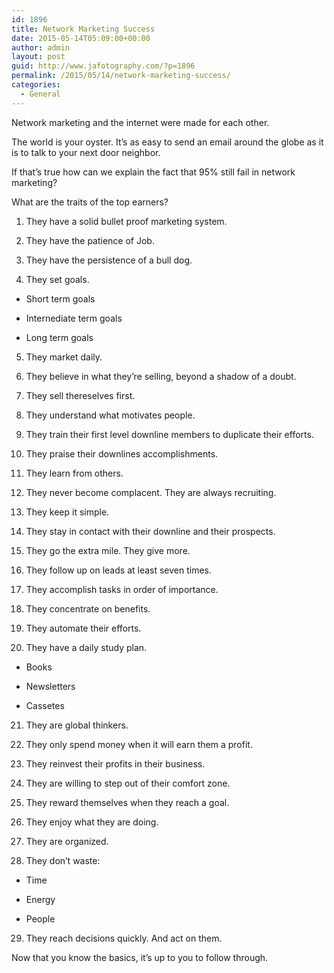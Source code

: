 ```yaml
---
id: 1896
title: Network Marketing Success
date: 2015-05-14T05:09:00+00:00
author: admin
layout: post
guid: http://www.jafotography.com/?p=1896
permalink: /2015/05/14/network-marketing-success/
categories:
  - General
---
```

Network marketing and the internet were made for each other.

The world is your oyster. It&#8217;s as easy to send an email around the globe as it is to talk to your next door neighbor.

If that&#8217;s true how can we explain the fact that 95% still fail in network marketing?

What are the traits of the top earners?

1. They have a solid bullet proof marketing system.
     
2. They have the patience of Job.
     
3. They have the persistence of a bull dog.
     
4. They set goals.
            
* Short term goals
            
* Internediate term goals
            
* Long term goals
     
5. They market daily.
     
6. They believe in what they&#8217;re selling, beyond a shadow of a doubt.
     
7. They sell thereselves first.
     
8. They understand what motivates people.
     
9. They train their first level downline members to duplicate their efforts.
    
10. They praise their downlines accomplishments.
    
11. They learn from others.
    
12. They never become complacent. They are always recruiting.
    
13. They keep it simple.
    
14. They stay in contact with their downline and their prospects.
    
15. They go the extra mile. They give more.
    
16. They follow up on leads at least seven times.
    
17. They accomplish tasks in order of importance.
    
18. They concentrate on benefits.
    
19. They automate their efforts.
    
20. They have a daily study plan.
            
* Books
            
* Newsletters
            
* Cassetes
    
21. They are global thinkers.
    
22. They only spend money when it will earn them a profit.
    
23. They reinvest their profits in their business.
    
24. They are willing to step out of their comfort zone.
    
25. They reward themselves when they reach a goal.
    
26. They enjoy what they are doing.
    
27. They are organized.
    
28. They don&#8217;t waste:
            
* Time
            
* Energy
            
* People
    
29. They reach decisions quickly. And act on them. 

Now that you know the basics, it&#8217;s up to you to follow through.